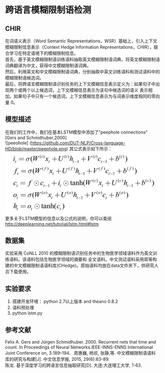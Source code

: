 # 跨语言模糊限制语检测
## CHIR
在词语义表示（Word Semantic Representations，WSR）基础上，引入上下文模糊限制信息表示（Context Hedge Information Representations，CHIR），联合学习在特定语境下的模糊限制信息。<br>
首先，基于英文模糊限制语训练语料抽取英文模糊限制语词典，将英文模糊限制语词典翻译为中文，获得中文模糊限制语词典。<br>
然后，利用英文和中文模糊限制语词典，分别抽取中英文训练语料和测试语料中的模糊限制语候选词。<br>
最后，将跨语言模糊限制语识别任务的上下文模糊信息表示定义为：如果句子中出现两个或两个以上候选词，上下文模糊信息表示为该句中候选词的语义
表示相加。如果句子中只有一个候选词，上下文模糊信息表示为与词表示维度相同的零向量 0。

## 模型描述
在我们的工作中，我们在基本LSTM模型中添加了"peephole connections"  [Gers and Schmidhuber,2000]<br> 
![peeohole] (https://github.com/DUT-NLP/Cross-language-HD/blob/master/peephole.png)
其公式表示如下所示：<br>
![gongshi](https://github.com/DUT-NLP/Cross-language-HD/blob/master/gongshi.png)
更多关于LSTM模型的信息以及公式的说明，你可以查阅 <http://deeplearning.net/tutorial/lstm.html#lstm><br>

## 数据集
实验采用 CoNLL 2010 的模糊限制语识别任务中的生物医学领域语料作为英文训练语料。该语料包括生物医学领域的摘要和
全文语料。中文测试语料采用周等构建的中文模糊限制语语料库(CHedge)。原始语料均放在data文件夹下，供研究人员下载使用。
## 实验要求
1. 搭建开发环境： python 2.7以上版本 and theano 0.8.2  <br>
2. 语料预处理<br>
3. python lstm.py

## 参考文献
Felix A. Gers and Jürgen Schmidhuber. 2000. Recurrent nets that time and count. In Proceedings of Neural Networks.IEEE-INNS-ENNS International Joint Conference on, 3:189–194.  
周惠巍, 杨欢, 张静,等. 中文模糊限制语语料库的研究与构建[J]. 中文信息学报, 2015, 29(6):83-89.  
陈龙. 基于深度学习的跨语言信息抽取研究[D]. 大连:大连理工大学, 1-63.

